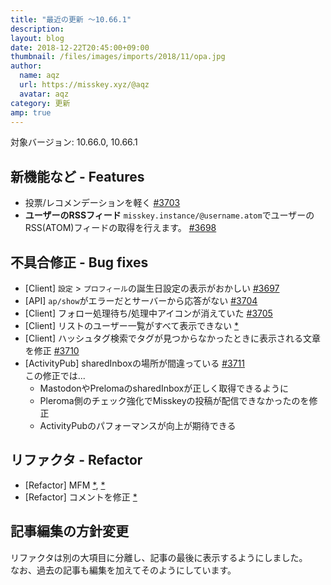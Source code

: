 ```yaml
---
title: "最近の更新 ～10.66.1"
description: 
layout: blog
date: 2018-12-22T20:45:00+09:00
thumbnail: /files/images/imports/2018/11/opa.jpg
author:
  name: aqz
  url: https://misskey.xyz/@aqz
  avatar: aqz
category: 更新
amp: true
---
```

対象バージョン: 10.66.0, 10.66.1

## 新機能など - Features
- 投票/レコメンデーションを軽く [#3703](https://github.com/syuilo/misskey/pull/3703)
- **ユーザーのRSSフィード** `misskey.instance/@username.atom`でユーザーのRSS(ATOM)フィードの取得を行えます。 [#3698](https://github.com/syuilo/misskey/pull/3698)


## 不具合修正 - Bug fixes
- [Client] `設定` > `プロフィール`の誕生日設定の表示がおかしい [#3697](https://github.com/syuilo/misskey/pull/3697)
- [API] `ap/show`がエラーだとサーバーから応答がない [#3704](https://github.com/syuilo/misskey/pull/3704)
- [Client] フォロー処理待ち/処理中アイコンが消えていた [#3705](https://github.com/syuilo/misskey/pull/3705)
- [Client] リストのユーザー一覧がすべて表示できない [*](https://github.com/syuilo/misskey/commit/51b915428e648d94a21ddbf74019500a66ef1fd0)
- [Client] ハッシュタグ検索でタグが見つからなかったときに表示される文章を修正 [#3710](https://github.com/syuilo/misskey/pull/3710)
- [ActivityPub] sharedInboxの場所が間違っている [#3711](https://github.com/syuilo/misskey/pull/3711)  
  この修正では...  
  * MastodonやPrelomaのsharedInboxが正しく取得できるように
  * Pleroma側のチェック強化でMisskeyの投稿が配信できなかったのを修正
  * ActivityPubのパフォーマンスが向上が期待できる

## リファクタ - Refactor
- [Refactor] MFM [*](https://github.com/syuilo/misskey/commit/e9f8897fe28249642d47dd1ecf3e6a76b552ddf5), [*](https://github.com/syuilo/misskey/commit/580191fb172eccbbd12c2dfbccbd8346f38de91e)
- [Refactor] コメントを修正 [*](https://github.com/syuilo/misskey/commit/2a8f984db755c902ece2a5be63efad8775c50a7f)

## 記事編集の方針変更
リファクタは別の大項目に分離し、記事の最後に表示するようにしました。  
なお、過去の記事も編集を加えてそのようにしています。